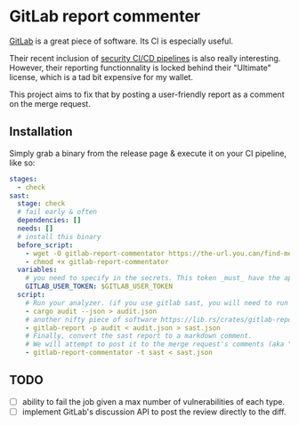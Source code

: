 # GitLab report commenter

[GitLab][gitlab] is a great piece of software. Its CI is especially useful.

Their recent inclusion of [security CI/CD pipelines][sast] is also really interesting. However, their reporting functionnality is locked behind their "Ultimate" license, which is a tad bit expensive for my wallet.

This project aims to fix that by posting a user-friendly report as a comment on the merge request.

## Installation

Simply grab a binary from the release page & execute it on your CI pipeline, like so:

```yaml
stages:
  - check
sast:
  stage: check
  # fail early & often
  dependencies: []
  needs: []
  # install this binary
  before_script:
    - wget -O gitlab-report-commentator https://the-url.you.can/find-me
    - chmod +x gitlab-report-commentator
  variables:
    # you need to specify in the secrets. This token _must_ have the api permission.
    GITLAB_USER_TOKEN: $GITLAB_USER_TOKEN 
  script:
    # Run your analyzer. (if you use gitlab sast, you will need to run a job with the sast run as a dependency/need and get its artifacts
    - cargo audit --json > audit.json
    # another nifty piece of software https://lib.rs/crates/gitlab-report
    - gitlab-report -p audit < audit.json > sast.json
    # Finally, convert the sast report to a markdown comment. 
    # We will attempt to post it to the merge request's comments (aka "notes")
    - gitlab-report-commentator -t sast < sast.json
```

## TODO

- [ ] ability to fail the job given a max number of vulnerabilities of each type.
- [ ] implement GitLab's discussion API to post the review directly to the diff.

[gitlab]: https://about.gitlab.com/
[sast]: https://docs.gitlab.com/ee/user/application_security/sast/